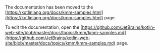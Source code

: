 The documentation has been moved to the [https://kotlinlang.org/docs/kmm-samples.html](https://kotlinlang.org/docs/kmm-samples.html) page.

To edit the documentation, open the [https://github.com/JetBrains/kotlin-web-site/blob/master/docs/topics/kmm/kmm-samples.md](https://github.com/JetBrains/kotlin-web-site/blob/master/docs/topics/kmm/kmm-samples.md) page.